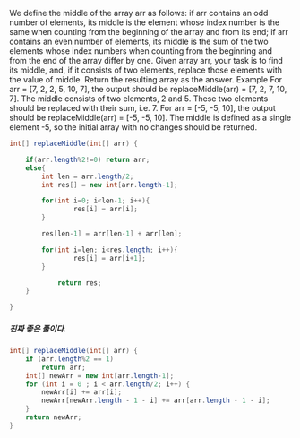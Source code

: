 
We define the middle of the array arr as follows:
if arr contains an odd number of elements, its middle is the element whose index number is the same when counting from the beginning of the array and from its end;
if arr contains an even number of elements, its middle is the sum of the two elements whose index numbers when counting from the beginning and from the end of the array differ by one.
Given array arr, your task is to find its middle, and, if it consists of two elements, replace those elements with the value of middle. Return the resulting array as the answer.
Example
For arr = [7, 2, 2, 5, 10, 7], the output should be
replaceMiddle(arr) = [7, 2, 7, 10, 7].
The middle consists of two elements, 2 and 5. These two elements should be replaced with their sum, i.e. 7.
For arr = [-5, -5, 10], the output should be
replaceMiddle(arr) = [-5, -5, 10].
The middle is defined as a single element -5, so the initial array with no changes should be returned.


```java
int[] replaceMiddle(int[] arr) {

    if(arr.length%2!=0) return arr;
    else{
        int len = arr.length/2;
        int res[] = new int[arr.length-1];

        for(int i=0; i<len-1; i++){
                res[i] = arr[i];
        }

        res[len-1] = arr[len-1] + arr[len];

        for(int i=len; i<res.length; i++){
                res[i] = arr[i+1];
        }

            return res;
    }

}
```

##### 진짜 좋은 풀이다.
```java
int[] replaceMiddle(int[] arr) {
    if (arr.length%2 == 1)
        return arr;
    int[] newArr = new int[arr.length-1];
    for (int i = 0 ; i < arr.length/2; i++) {
        newArr[i] += arr[i];
        newArr[newArr.length - 1 - i] += arr[arr.length - 1 - i];
    }
    return newArr;
}
```
